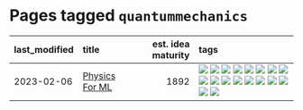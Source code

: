 # Pages tagged `quantummechanics`

|last_modified|title|est. idea maturity|tags
|:---|:---|---:|:---|
|2023-02-06|[Physics For ML](../physics_for_ml.md)|1892|[![](https://img.shields.io/badge/tag-brownianmotion-96f12e)](../tags/brownianmotion.md) [![](https://img.shields.io/badge/tag-curriculum-5e378d)](../tags/curriculum.md) [![](https://img.shields.io/badge/tag-curvature-394ee4)](../tags/curvature.md) [![](https://img.shields.io/badge/tag-education-cc5ed7)](../tags/education.md) [![](https://img.shields.io/badge/tag-eigenvectors-dd597e)](../tags/eigenvectors.md) [![](https://img.shields.io/badge/tag-gaugetheory-e8ae48)](../tags/gaugetheory.md) [![](https://img.shields.io/badge/tag-grouptheory-b5ec2c)](../tags/grouptheory.md) [![](https://img.shields.io/badge/tag-machinelearning-6013c8)](../tags/machinelearning.md) [![](https://img.shields.io/badge/tag-manifolds-f76896)](../tags/manifolds.md) [![](https://img.shields.io/badge/tag-ode-0e5ec)](../tags/ode.md) [![](https://img.shields.io/badge/tag-optimization-92ab1c)](../tags/optimization.md) [![](https://img.shields.io/badge/tag-pde-36f98)](../tags/pde.md) [![](https://img.shields.io/badge/tag-physics-3a9a4f)](../tags/physics.md) [![](https://img.shields.io/badge/tag-probabilityfields-d9f12f)](../tags/probabilityfields.md) [![](https://img.shields.io/badge/tag-quantummechanics-fe76cf)](../tags/quantummechanics.md) [![](https://img.shields.io/badge/tag-relativity-8fb3d)](../tags/relativity.md) [![](https://img.shields.io/badge/tag-tensorcalculus-8a140)](../tags/tensorcalculus.md) [![](https://img.shields.io/badge/tag-textbook-83cbca)](../tags/textbook.md)|